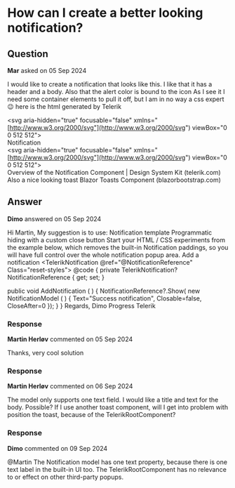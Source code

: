 # How can I create a better looking notification?

## Question

**Mar** asked on 05 Sep 2024

I would like to create a notification that looks like this. I like that it has a header and a body. Also that the alert color is bound to the icon As I see it I need some container elements to pull it off, but I am in no way a css expert 😉 here is the html generated by Telerik <div class="k-notification k-notification-secondary k-notification-closable"> <span class="k-notification-status k-icon k-svg-icon k-svg-i-info-circle"> <svg aria-hidden="true" focusable="false" xmlns="[http://www.w3.org/2000/svg"](http://www.w3.org/2000/svg") viewBox="0 0 512 512"> <path d="M288 352h32v32H192v-32h32v-96h-32v-32h96zm0-224h-64v64h64zm192 128c0 123.7-100.3 224-224 224S32 379.7 32 256 132.3 32 256 32s224 100.3 224 224m-32 0c0-106-86-192-192-192S64 150 64 256s86 192 192 192 192-86 192-192"> </path> </svg> </span> <div class="k-notification-content"> Notification </div> <span class="k-notification-actions"> <span class="k-notification-action k-notification-close-action"> <span class="k-icon k-svg-icon k-svg-i-x"> <svg aria-hidden="true" focusable="false" xmlns="[http://www.w3.org/2000/svg"](http://www.w3.org/2000/svg") viewBox="0 0 512 512"> <path d="M416 141.3 301.3 256 416 370.7 370.7 416 256 301.3 141.3 416 96 370.7 210.7 256 96 141.3 141.3 96 256 210.7 370.7 96z"> </path> </svg> </span> </span> </span> </div> Overview of the Notification Component | Design System Kit (telerik.com) Also a nice looking toast Blazor Toasts Component (blazorbootstrap.com)

## Answer

**Dimo** answered on 05 Sep 2024

Hi Martin, My suggestion is to use: Notification template Programmatic hiding with a custom close button Start your HTML / CSS experiments from the example below, which removes the built-in Notification paddings, so you will have full control over the whole notification popup area. <TelerikButton OnClick="@AddNotification">Add a notification</TelerikButton> <TelerikNotification @ref="@NotificationReference" Class="reset-styles"> <Template> <div> Notification content here... </div> </Template> </TelerikNotification> <style>.reset-styles.k-notification { padding: 0;
} </style> @code {
private TelerikNotification? NotificationReference { get; set; }

public void AddNotification ( ) {
NotificationReference?.Show( new NotificationModel ( ) {
Text="Success notification",
Closable=false,
CloseAfter=0 });
}
} Regards, Dimo Progress Telerik

### Response

**Martin Herløv** commented on 05 Sep 2024

Thanks, very cool solution

### Response

**Martin Herløv** commented on 06 Sep 2024

The model only supports one text field. I would like a title and text for the body. Possible? If I use another toast component, will I get into problem with position the toast, because of the TelerikRootComponent?

### Response

**Dimo** commented on 09 Sep 2024

@Martin The Notification model has one text property, because there is one text label in the built-in UI too. The TelerikRootComponent has no relevance to or effect on other third-party popups.
